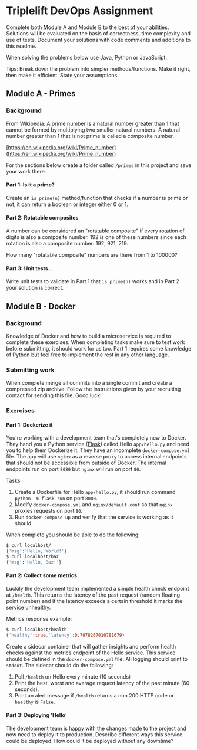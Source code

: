 # Triplelift DevOps Assignment

Complete both Module A and Module B to the best of your abilities. Solutions will be evaluated on the basis of correctness, time complexity and use of tests. Document your solutions with code comments and additions to this readme.

When solving the problems below use Java, Python or JavaScript.

Tips: Break down the problem into simpler methods/functions. Make it right, then make it efficient. State your assumptions.


## Module A - Primes

### Background

From Wikipedia: A prime number is a natural number greater than 1 that cannot be formed by multiplying two smaller natural numbers. A natural number greater than 1 that is not prime is called a composite number.

[https://en.wikipedia.org/wiki/Prime_number](https://en.wikipedia.org/wiki/Prime_number)

For the sections below create a folder called `/primes` in this project and save your work there.

#### Part 1: Is it a prime?

Create an `is_prime(n)` method/function that checks if a number is prime or not, it can return a boolean or integer either 0 or 1. 

#### Part 2: Rotatable composites

A number can be considered an "rotatable composite" if every rotation of digits is also a composite number. 192 is one of these numbers since each rotation is also a composite number: 192, 921, 219.

How many "rotatable composite" numbers are there from 1 to 100000?

#### Part 3: Unit tests...

Write unit tests to validate in Part 1 that `is_prime(n)` works and in Part 2 your solution is correct.



## Module B - Docker

### Background

 Knowledge of Docker and how to build a microservice is required to complete these exercises. When completing tasks make sure to test work before submitting, it should work for us too. Part 1 requires some knowledge of Python but feel free to implement the rest in any other language.

### Submitting work

When complete merge all commits into a single commit and create a compressed zip archive. Follow the instructions given by your recruiting contact for sending this file. Good luck!



### Exercises

#### Part 1: Dockerize it

You're working with a development team that's completely new to Docker. They hand you a Python service ([Flask](http://flask.pocoo.org/)) called Hello `app/hello.py` and need you to help them Dockerize it. They have an incomplete `docker-compose.yml` file. The app will use `nginx` as a reverse proxy to access internal endpoints that should not be accessible from outside of Docker. The internal endpoints run on port `8080` but `nginx` will run on port `80`.

Tasks
1. Create a Dockerfile for Hello `app/hello.py`, it should run command `python -m flask run` on port `8080`.
2. Modify `docker-compose.yml` and `nginx/default.conf` so that `nginx` proxies requests  on port `80`.
3. Run `docker-compose up` and verify that the service is working as it should.

When complete you should be able to do the following:
```bash
$ curl localhost/
{'msg':'Hello, World!'}
$ curl localhost/baz
{'msg':'Hello, Baz!'}
```

#### Part 2: Collect some metrics

Luckily the development team implemented a simple health check endpoint at `/health`. This returns the latency of the past request (random floating point number) and if the latency exceeds a certain threshold it marks the service unhealthy.

Metrics response example:
```bash
$ curl localhost/health
{'healthy':true,'latency':0.7978267010781679}
```

Create a sidecar container that will gather insights and perform health checks against the metrics endpoint of the Hello service. This service should be defined in the `docker-compose.yml` file. All logging should print to `stdout`. The sidecar should do the following:

1. Poll `/health` on Hello every minute (10 seconds)
2. Print the best, worst and average request latency of the past minute (60 seconds).
3. Print an alert message if `/health` returns a non 200 HTTP code or `healthy` is `False`.

#### Part 3: Deploying 'Hello'

The development team is happy with the changes made to the project and now need to deploy it to production. Describe different ways this service could be deployed. How could it be deployed without any downtime?
